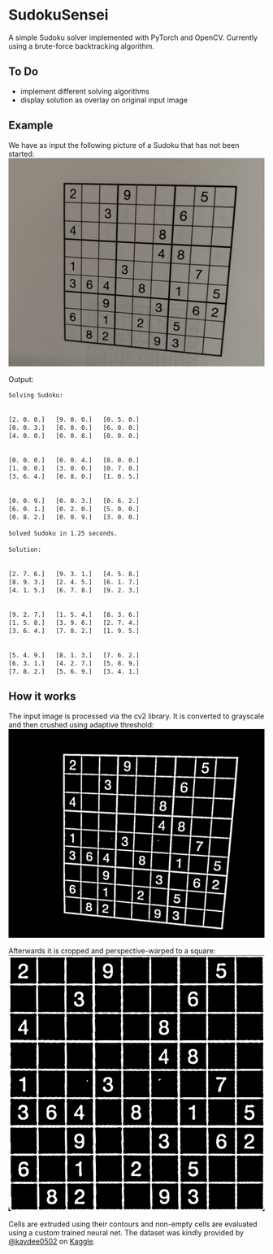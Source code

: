 # SudokuSensei

A simple Sudoku solver implemented with PyTorch and OpenCV.
Currently using a brute-force backtracking algorithm.

## To Do
  - implement different solving algorithms
  - display solution as overlay on original input image
  
## Example
  We have as input the following picture of a Sudoku that has not been started:
  ![sample](test_images/sample_sudoku.jpeg)
  
 Output:
 ```
 Solving Sudoku:


[2. 0. 0.]   [9. 0. 0.]   [0. 5. 0.]
[0. 0. 3.]   [0. 0. 0.]   [6. 0. 0.]
[4. 0. 0.]   [0. 0. 8.]   [0. 0. 0.]


[0. 0. 0.]   [0. 0. 4.]   [8. 0. 0.]
[1. 0. 0.]   [3. 0. 0.]   [0. 7. 0.]
[3. 6. 4.]   [0. 8. 0.]   [1. 0. 5.]


[0. 0. 9.]   [0. 0. 3.]   [0. 6. 2.]
[6. 0. 1.]   [0. 2. 0.]   [5. 0. 0.]
[0. 8. 2.]   [0. 0. 9.]   [3. 0. 0.]

Solved Sudoku in 1.25 seconds.

Solution:


[2. 7. 6.]   [9. 3. 1.]   [4. 5. 8.]
[8. 9. 3.]   [2. 4. 5.]   [6. 1. 7.]
[4. 1. 5.]   [6. 7. 8.]   [9. 2. 3.]


[9. 2. 7.]   [1. 5. 4.]   [8. 3. 6.]
[1. 5. 8.]   [3. 9. 6.]   [2. 7. 4.]
[3. 6. 4.]   [7. 8. 2.]   [1. 9. 5.]


[5. 4. 9.]   [8. 1. 3.]   [7. 6. 2.]
[6. 3. 1.]   [4. 2. 7.]   [5. 8. 9.]
[7. 8. 2.]   [5. 6. 9.]   [3. 4. 1.]
   ```
   
## How it works
The input image is processed via the cv2 library. It is converted to grayscale and then crushed using adaptive threshold:
![pre1](test_images/preprocess_1.png)

Afterwards it is cropped and perspective-warped to a square:
![pre2](test_images/preprocess_2.png)

Cells are extruded using their contours and non-empty cells are evaluated using a custom trained neural net. The dataset was kindly provided by [@kaydee0502](https://github.com/kaydee0502) on [Kaggle](https://www.kaggle.com/datasets/kshitijdhama/printed-digits-dataset). 

